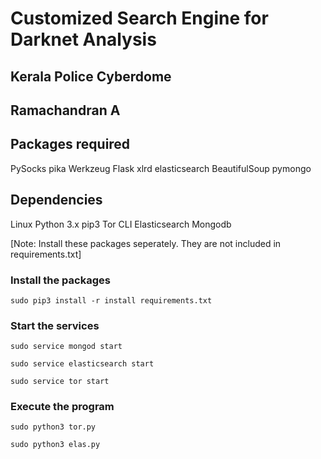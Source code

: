 # Customized Search Engine for Darknet Analysis
## Kerala Police Cyberdome
## Ramachandran A




## Packages required

PySocks
pika
Werkzeug
Flask
xlrd
elasticsearch
BeautifulSoup
pymongo


## Dependencies

Linux
Python 3.x
pip3
Tor CLI
Elasticsearch
Mongodb

[Note: Install these packages seperately. They are not included in requirements.txt]

### Install the packages ###

    sudo pip3 install -r install requirements.txt
    
### Start the services ###
    
    
    sudo service mongod start
    
    sudo service elasticsearch start
    
    sudo service tor start
    
    
### Execute the program ###

    sudo python3 tor.py
    
    sudo python3 elas.py



